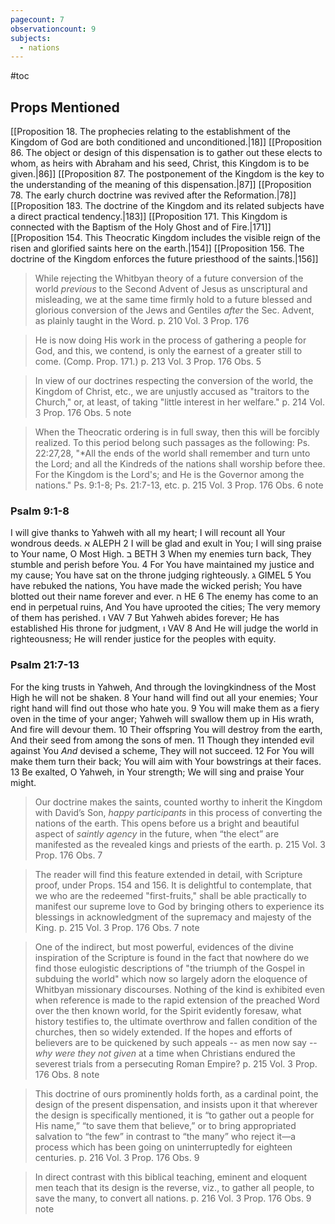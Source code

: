```yaml
---
pagecount: 7
observationcount: 9
subjects:
  - nations
---
```

#toc
## Props Mentioned
[[Proposition 18. The prophecies relating to the establishment of the Kingdom of God are both conditioned and unconditioned.|18]] [[Proposition 86. The object or design of this dispensation is to gather out these elects to whom, as heirs with Abraham and his seed, Christ, this Kingdom is to be given.|86]] [[Proposition 87. The postponement of the Kingdom is the key to the understanding of the meaning of this dispensation.|87]] [[Proposition 78. The early church doctrine was revived after the Reformation.|78]] [[Proposition 183. The doctrine of the Kingdom and its related subjects have a direct practical tendency.|183]] [[Proposition 171. This Kingdom is connected with the Baptism of the Holy Ghost and of Fire.|171]] [[Proposition 154. This Theocratic Kingdom includes the visible reign of the risen and glorified saints here on the earth.|154]] [[Proposition 156. The doctrine of the Kingdom enforces the future priesthood of the saints.|156]] 

>While rejecting the Whitbyan theory of a future conversion of the world *previous* to the Second Advent of Jesus as unscriptural and misleading, we at the same time firmly hold to a future blessed and glorious conversion of the Jews and Gentiles *after* the Sec. Advent, as plainly taught in the Word.
>p. 210 Vol. 3 Prop. 176 

>He is now doing His work in the process of gathering a people for God, and this, we contend, is only the earnest of a greater still to come. (Comp. Prop. 171.)
>p. 213 Vol. 3 Prop. 176 Obs. 5

>In view of our doctrines respecting the conversion of the world, the Kingdom of Christ, etc., we are unjustly accused as "traitors to the Church," or, at least, of taking "little interest in her welfare."
>p. 214 Vol. 3 Prop. 176 Obs. 5 note

>When the Theocratic ordering is in full sway, then this will be forcibly realized. To this period belong such passages as the following: Ps. 22:27,28, "*All the ends of the world shall remember and turn unto the Lord; and all the Kindreds of the nations shall worship before thee. For the Kingdom is the Lord's; and He is the Governor among the nations." Ps. 9:1-8; Ps. 21:7-13, etc.
>p. 215 Vol. 3 Prop. 176 Obs. 6 note


### Psalm 9:1-8
I will give thanks to Yahweh with all my heart;
I will recount all Your wondrous deeds.
א ALEPH
2 I will be glad and exult in You;
I will sing praise to Your name, O Most High.
ב BETH
3 When my enemies turn back,
They stumble and perish before You.
4 For You have maintained my justice and my cause;
You have sat on the throne judging righteously.
ג GIMEL
5 You have rebuked the nations, You have made the wicked perish;
You have blotted out their name forever and ever.
ה HE
6 The enemy has come to an end in perpetual ruins,
And You have uprooted the cities;
The very memory of them has perished.
ו VAV
7 But Yahweh abides forever;
He has established His throne for judgment,
ו VAV
8 And He will judge the world in righteousness;
He will render justice for the peoples with equity.

### Psalm 21:7-13
For the king trusts in Yahweh,
And through the lovingkindness of the Most High he will not be shaken.
8 Your hand will find out all your enemies;
Your right hand will find out those who hate you.
9 You will make them as a fiery oven in the time of your anger;
Yahweh will swallow them up in His wrath,
And fire will devour them.
10 Their offspring You will destroy from the earth,
And their seed from among the sons of men.
11 Though they intended evil against You
_And_ devised a scheme,
They will not succeed.
12 For You will make them turn their back;
You will aim with Your bowstrings at their faces.
13 Be exalted, O Yahweh, in Your strength;
We will sing and praise Your might.

>Our doctrine makes the saints, counted worthy to inherit the Kingdom with David’s Son, *happy participants* in this process of converting the nations of the earth. This opens before us a bright and beautiful aspect of *saintly agency* in the future, when “the elect” are manifested as the revealed kings and priests of the earth.
>p. 215 Vol. 3 Prop. 176 Obs. 7

>The reader will find this feature extended in detail, with Scripture proof, under Props. 154 and 156.  It is delightful to contemplate, that we who are the redeemed "first-fruits," shall be able practically to manifest our supreme love to God by bringing others to experience its blessings in acknowledgment of the supremacy and majesty of the King.
>p. 215 Vol. 3 Prop. 176 Obs. 7 note

>One of the indirect, but most powerful, evidences of the divine inspiration of the Scripture is found in the fact that nowhere do we find those eulogistic descriptions of "the triumph of the Gospel in subduing the world" which now so largely adorn the eloquence of Whitbyan missionary discourses.  Nothing of the kind is exhibited even when reference is made to the rapid extension of the preached Word over the then known world, for the Spirit evidently foresaw, what history testifies to, the ultimate overthrow and fallen condition of the churches, then so widely extended. If the hopes and efforts of believers are to be quickened by such appeals -- as men now say -- *why were they not given* at a time when Christians endured the severest trials from a persecuting Roman Empire?
>p. 215 Vol. 3 Prop. 176 Obs. 8 note

>This doctrine of ours prominently holds forth, as a cardinal point, the design of the present dispensation, and insists upon it that wherever the design is specifically mentioned, it is “to gather out a people for His name,” “to save them that believe,” or to bring appropriated salvation to “the few” in contrast to “the many” who reject it—a process which has been going on uninterruptedly for eighteen centuries.
>p. 216 Vol. 3 Prop. 176 Obs. 9 

>In direct contrast with this biblical teaching, eminent and eloquent men teach that its design is the reverse, viz., to gather all people, to save the many, to convert all nations.
>p. 216 Vol. 3 Prop. 176 Obs. 9 note







